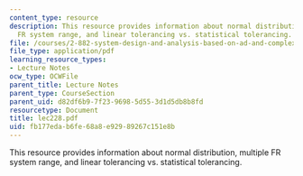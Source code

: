```yaml
---
content_type: resource
description: This resource provides information about normal distribution, multiple
  FR system range, and linear tolerancing vs. statistical tolerancing.
file: /courses/2-882-system-design-and-analysis-based-on-ad-and-complexity-theories-spring-2005/fb177edab6fe68a8e92989267c151e8b_lec228.pdf
file_type: application/pdf
learning_resource_types:
- Lecture Notes
ocw_type: OCWFile
parent_title: Lecture Notes
parent_type: CourseSection
parent_uid: d82df6b9-7f23-9698-5d55-3d1d5db8b8fd
resourcetype: Document
title: lec228.pdf
uid: fb177eda-b6fe-68a8-e929-89267c151e8b
---
```

This resource provides information about normal distribution, multiple FR system range, and linear tolerancing vs. statistical tolerancing.

